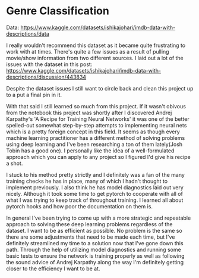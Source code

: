 # Genre Classification

Data: https://www.kaggle.com/datasets/ishikajohari/imdb-data-with-descriptions/data

I really wouldn't recommend this dataset as it became quite frustrating to work with at times. There's quite a few issues as a result of pulling movie/show information from two different sources. I laid out a lot of the issues with the dataset in this post: https://www.kaggle.com/datasets/ishikajohari/imdb-data-with-descriptions/discussion/443834

Despite the dataset issues I still want to circle back and clean this project up to a put a final pin in it.

With that said I still learned so much from this project. If it wasn't obivous from the notebook this project was shortly after I discovered Andrej Karpathy's 'A Recipe for Training Neural Networks' it was one of the better spelled-out somewhat step-by-step attempts to implementing neural nets which is a pretty foreign concept in this field. It seems as though every machine learning practitioner has a different method of solving problems using deep learning and I've been researching a ton of them lately(Josh Tobin has a good one). I personally like the idea of a well-formulated approach which you can apply to any project so I figured I'd give his recipe a shot.

I stuck to his method pretty strictly and I definitely was a fan of the many training checks he has in place, many of which I hadn't thought to implement previously. I also think he has model diagnostics laid out very nicely. Although it took some time to get pytorch to cooperate with all of what I was trying to keep track of throughout training. I learned all about pytorch hooks and how poor the documentation on them is.

In general I've been trying to come up with a more strategic and repeatable approach to solving these deep learning problems regardless of the dataset. I want to be as efficient as possible. No problem is the same so there are some adjustments that need to be made each time, but I've definitely streamlined my time to a solution now that I've gone down this path. Through the help of utilizing model diagnostics and running some basic tests to ensure the network is training properly as well as following the sound advice of Andrej Karpathy along the way I'm definitely getting closer to the efficiency I want to be at.